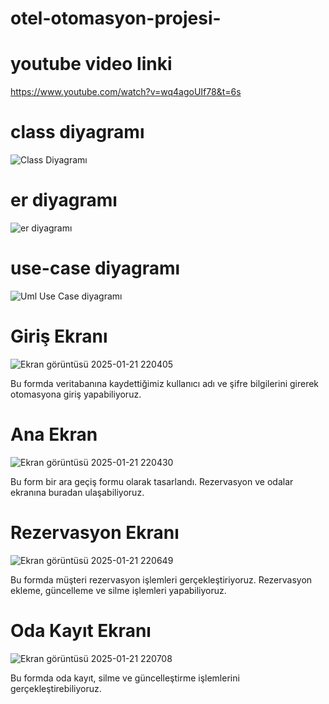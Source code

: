 # otel-otomasyon-projesi-
# youtube video linki
https://www.youtube.com/watch?v=wq4agoUIf78&t=6s

# class diyagramı
![Class Diyagramı](https://github.com/user-attachments/assets/483d7dc3-d91c-44c3-b6fb-857b00811c7c)

# er diyagramı
![er diyagramı](https://github.com/user-attachments/assets/ede2a05e-ba3d-49a0-ab86-777347b8b87f)

# use-case diyagramı
![Uml Use Case diyagramı](https://github.com/user-attachments/assets/977501f1-cebf-41d9-89b2-57cd088ab1bb)

# Giriş Ekranı
![Ekran görüntüsü 2025-01-21 220405](https://github.com/user-attachments/assets/00b5d0fe-e0a6-4060-ac79-ff2424532a7c)

Bu formda veritabanına kaydettiğimiz kullanıcı adı ve şifre bilgilerini girerek otomasyona giriş yapabiliyoruz.

# Ana Ekran
![Ekran görüntüsü 2025-01-21 220430](https://github.com/user-attachments/assets/640168c5-9838-41a2-84ad-43d7cbc61f02)

Bu form bir ara geçiş formu olarak tasarlandı. Rezervasyon ve odalar ekranına buradan ulaşabiliyoruz.

# Rezervasyon Ekranı
![Ekran görüntüsü 2025-01-21 220649](https://github.com/user-attachments/assets/229df9a7-1a2f-422e-84d8-2304e666db86)

Bu formda müşteri rezervasyon işlemleri gerçekleştiriyoruz. Rezervasyon ekleme, güncelleme ve silme işlemleri yapabiliyoruz.

# Oda Kayıt Ekranı
![Ekran görüntüsü 2025-01-21 220708](https://github.com/user-attachments/assets/f56515cc-c7e8-4cbb-bb7a-c45560259a10)

Bu formda oda kayıt, silme ve güncelleştirme işlemlerini gerçekleştirebiliyoruz.
